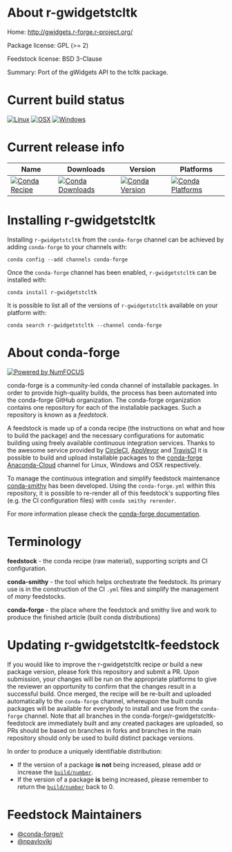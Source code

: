 <!--
# -*- mode: jinja -*-
-->

About r-gwidgetstcltk
=====================

Home: http://gwidgets.r-forge.r-project.org/

Package license: GPL (>= 2)

Feedstock license: BSD 3-Clause

Summary: Port of the gWidgets API to the tcltk package.



Current build status
====================

[![Linux](https://img.shields.io/circleci/project/github/conda-forge/r-gwidgetstcltk-feedstock/master.svg?label=Linux)](https://circleci.com/gh/conda-forge/r-gwidgetstcltk-feedstock)
[![OSX](https://img.shields.io/travis/conda-forge/r-gwidgetstcltk-feedstock/master.svg?label=macOS)](https://travis-ci.org/conda-forge/r-gwidgetstcltk-feedstock)
[![Windows](https://img.shields.io/appveyor/ci/conda-forge/r-gwidgetstcltk-feedstock/master.svg?label=Windows)](https://ci.appveyor.com/project/conda-forge/r-gwidgetstcltk-feedstock/branch/master)

Current release info
====================

| Name | Downloads | Version | Platforms |
| --- | --- | --- | --- |
| [![Conda Recipe](https://img.shields.io/badge/recipe-r--gwidgetstcltk-green.svg)](https://anaconda.org/conda-forge/r-gwidgetstcltk) | [![Conda Downloads](https://img.shields.io/conda/dn/conda-forge/r-gwidgetstcltk.svg)](https://anaconda.org/conda-forge/r-gwidgetstcltk) | [![Conda Version](https://img.shields.io/conda/vn/conda-forge/r-gwidgetstcltk.svg)](https://anaconda.org/conda-forge/r-gwidgetstcltk) | [![Conda Platforms](https://img.shields.io/conda/pn/conda-forge/r-gwidgetstcltk.svg)](https://anaconda.org/conda-forge/r-gwidgetstcltk) |

Installing r-gwidgetstcltk
==========================

Installing `r-gwidgetstcltk` from the `conda-forge` channel can be achieved by adding `conda-forge` to your channels with:

```
conda config --add channels conda-forge
```

Once the `conda-forge` channel has been enabled, `r-gwidgetstcltk` can be installed with:

```
conda install r-gwidgetstcltk
```

It is possible to list all of the versions of `r-gwidgetstcltk` available on your platform with:

```
conda search r-gwidgetstcltk --channel conda-forge
```


About conda-forge
=================

[![Powered by NumFOCUS](https://img.shields.io/badge/powered%20by-NumFOCUS-orange.svg?style=flat&colorA=E1523D&colorB=007D8A)](http://numfocus.org)

conda-forge is a community-led conda channel of installable packages.
In order to provide high-quality builds, the process has been automated into the
conda-forge GitHub organization. The conda-forge organization contains one repository
for each of the installable packages. Such a repository is known as a *feedstock*.

A feedstock is made up of a conda recipe (the instructions on what and how to build
the package) and the necessary configurations for automatic building using freely
available continuous integration services. Thanks to the awesome service provided by
[CircleCI](https://circleci.com/), [AppVeyor](https://www.appveyor.com/)
and [TravisCI](https://travis-ci.org/) it is possible to build and upload installable
packages to the [conda-forge](https://anaconda.org/conda-forge)
[Anaconda-Cloud](https://anaconda.org/) channel for Linux, Windows and OSX respectively.

To manage the continuous integration and simplify feedstock maintenance
[conda-smithy](https://github.com/conda-forge/conda-smithy) has been developed.
Using the ``conda-forge.yml`` within this repository, it is possible to re-render all of
this feedstock's supporting files (e.g. the CI configuration files) with ``conda smithy rerender``.

For more information please check the [conda-forge documentation](https://conda-forge.org/docs/).

Terminology
===========

**feedstock** - the conda recipe (raw material), supporting scripts and CI configuration.

**conda-smithy** - the tool which helps orchestrate the feedstock.
                   Its primary use is in the construction of the CI ``.yml`` files
                   and simplify the management of *many* feedstocks.

**conda-forge** - the place where the feedstock and smithy live and work to
                  produce the finished article (built conda distributions)


Updating r-gwidgetstcltk-feedstock
==================================

If you would like to improve the r-gwidgetstcltk recipe or build a new
package version, please fork this repository and submit a PR. Upon submission,
your changes will be run on the appropriate platforms to give the reviewer an
opportunity to confirm that the changes result in a successful build. Once
merged, the recipe will be re-built and uploaded automatically to the
`conda-forge` channel, whereupon the built conda packages will be available for
everybody to install and use from the `conda-forge` channel.
Note that all branches in the conda-forge/r-gwidgetstcltk-feedstock are
immediately built and any created packages are uploaded, so PRs should be based
on branches in forks and branches in the main repository should only be used to
build distinct package versions.

In order to produce a uniquely identifiable distribution:
 * If the version of a package **is not** being increased, please add or increase
   the [``build/number``](https://conda.io/docs/user-guide/tasks/build-packages/define-metadata.html#build-number-and-string).
 * If the version of a package **is** being increased, please remember to return
   the [``build/number``](https://conda.io/docs/user-guide/tasks/build-packages/define-metadata.html#build-number-and-string)
   back to 0.

Feedstock Maintainers
=====================

* [@conda-forge/r](https://github.com/conda-forge/r/)
* [@npavlovikj](https://github.com/npavlovikj/)

